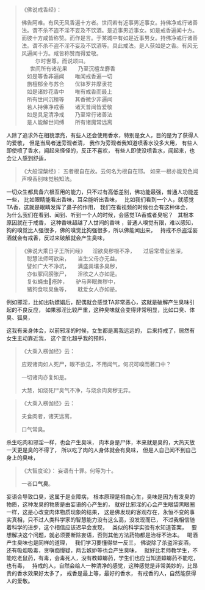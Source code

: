 > 《佛说戒香经》：
> 
> 佛告阿难。有风无风香遍十方者。世间若有近事男近事女。持佛净戒行诸善法。谓不杀不盗不淫不妄及不饮酒。是近事男近事女。如是戒香遍闻十方。而彼十方咸皆称赞。而作是言。于某城中有如是近事男女。持佛净戒行诸善法。谓不杀不盗不淫不妄及不饮酒等。具此戒法。是人获如是之香。有风无风遍闻十方。咸皆称赞而得爱敬。  
>   &nbsp;
> 　　尔时世尊。而说颂曰。  
>   &nbsp;
> 　世间所有诸花果　　乃至沉檀龙麝香  
> 　如是等香非遍闻　　唯闻戒香遍一切  
> 　旃檀郁金与苏合　　优钵罗并摩隶花  
> 　如是诸妙花香中　　唯有戒香而最上  
> 　所有世间沉檀等　　其香微少非遍闻  
> 　若人持佛净戒香　　诸天普闻皆爱敬  
> 　如是具足清净戒　　乃至常行诸善法  
> 　是人能解世间缚　　所有诸魔常远离

人除了追求外在相貌漂亮，有些人还会使用香水，特别是女人，目的是为了获得人的爱敬，
但是当局者迷旁观者清，
我作为旁观者我知道喷香水没多大用，
有些人即使喷了香水，闻起来怪怪的，反正不喜欢，
有些人即使没喷香水，闻起来，也会让人感到舒适，

> 《大般涅槃经》：
> 五者根自在故。云何名为根自在耶。
> 如来一根亦能见色闻声嗅香别味觉触知法。

一切众生都具备六根互用的能力，只不过有高低差别，佛功能最强，普通人功能差一些，
比如眼睛能看出香味，耳朵能听出香味，
&nbsp;
比如我们看到一个人，就感觉TA香，这就是眼睛发挥了鼻子的作用，
我们在看视频的时候也会有这种体会，
&nbsp;
为什么我们在看到、闻到、听到一个人的时候，会感觉TA香或者臭呢？
&nbsp;
其根本原因就在于戒香，
这种香味超越了人世间的香味 ，普通人嗅觉有限，难以感知，
狗的嗅觉比人强很多，佛的嗅觉比狗强很多，所以佛能闻出来，
&nbsp;
持戒不杀盗淫妄酒就会有戒香，反过来破解就会产生臭味，

> 《佛说大乘日子王所问经》
> 　淫欲臭秽根不净，　　过后常增业苦深，  
> 　聪慧法师呵欲染，　　当生父母亦无益。  
> 　譬如广大不净坑，　　满盛粪壤多臭秽，  
> 　亦似冢间膀胀尸，　　淫欲之人亦如是。  
> 　复似蝇虫𠯗疮肿，　　驴马奔眠粪秽中，  
> 　猪狗食啖臭鱼等，　　耽爱女人亦如是。

例如邪淫，比如出轨嫖娼后，配偶就会感觉TA非常恶心，这就是破解产生臭味引起的不良反应，
如果邪淫比较严重，这种臭味就会变得非常明显，比如口臭、体臭、狐臭，

这我有亲身体会，以前邪淫的时候，女生都是离我远远的，
后来持戒了，居然有女生主动靠近我，
这个变化超乎我的预料，

> 《大乘入楞伽经》云：
> 
>  应观诸肉如人死尸，眼不欲见，不用闻气，何况可嗅而著口中？
> 
> 一切诸肉亦复如是。
> 
> 大慧，如烧死尸臭气不净，与烧余肉臭秽无异。

> 《大乘入楞伽经》云： 
> 
> 夫食肉者，诸天远离，
> 
> 口气常臭。

杀生吃肉和邪淫一样，也会产生臭味，
肉本身是尸体，本来就是臭的，大热天放一天更是臭的不得了，
所以吃了肉的人身体就会有臭味，
但是人自己闻不到自己身上的臭味，

> 《大智度论》：
> 妄语有十罪。何等为十。
> 
> 一者**口气臭**。

妄语会导致口臭，这属于是业障病，
根本原理是相由心生，臭味是因为有发臭的物质，这种发臭的物质是由妄语的心产生的，
就好比邪淫的心会产生眼袋黑眼圈一样，这是心改变肉体物质现象的结果，
这是佛发现的客观存在，永恒不变的事实真相，只不过人类科学家的智慧能力没有这么高，没发现而已，
不过我相信随着科学的进步，这个相信应该迟早会发现，
&nbsp;
类似的科学实验有水知道答案，
&nbsp;
要想解决这个问题，就必须要断除妄语，否则其他方法药物都是治标不治本。
&nbsp;
喝酒产生臭味也是同样的道理，
&nbsp;
我们学习要懂得举一反三，
佛说除了杀盗淫妄酒，还有吸烟吸毒，贪嗔痴慢疑，两舌嫉妒等也会产生臭味，
&nbsp;
就好比老师教学生，不能吃老鼠药，有毒，会毒死人，没有教蟑螂药，学生们也应当知道蟑螂药不能吃，也有毒，
&nbsp;
持戒的人，自然会给人一种清净的感觉，这种感觉是非常美妙的，比昂贵的香水效果好太多了，
戒香是最上等，最好的香水，
有戒香的人，自然能获得人的爱敬。
